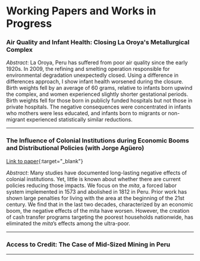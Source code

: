 # Working Papers and Works in Progress

### Air Quality and Infant Health: Closing La Oroya's Metallurgical Complex

*Abstract*: La Oroya, Peru has suffered from poor air quality since the early 1920s. In 2009, the
refining and smelting operation responsible for environmental degradation unexpectedly closed. Using a difference in differences approach, I show infant health worsened during the closure. Birth weights fell by an average of 60 grams, relative to infants born upwind the complex, and women experienced slightly shorter gestational periods. Birth weights fell for those born in publicly funded hospitals but not those in private hospitals. The negative consequences were concentrated in infants who mothers were less educated, and infants born to migrants or non-migrant experienced statistically similar reductions.

---

### The Influence of Colonial Institutions during Economic Booms and Distributional Policies (with Jorge Ag&uuml;ero)
[Link to paper](https://www.dropbox.com/s/gemtwz3zg9tp528/mita_v05.pdf?dl=0){:target="_blank"}

*Abstract*: Many studies have documented long-lasting negative effects of colonial institutions. Yet, little is known about whether there are current policies reducing those impacts. We focus on the *mita*, a forced labor system implemented in 1573 and abolished in 1812 in Peru. Prior work has shown large penalties for living with the area at the beginning of the 21st century. We find that in the last two decades, characterized by an economic boom, the negative effects of the mita have worsen. However, the creation of cash transfer programs targeting the poorest households nationwide, has eliminated the *mita*’s effects among the ultra-poor.

---

### Access to Credit: The Case of Mid-Sized Mining in Peru

---
